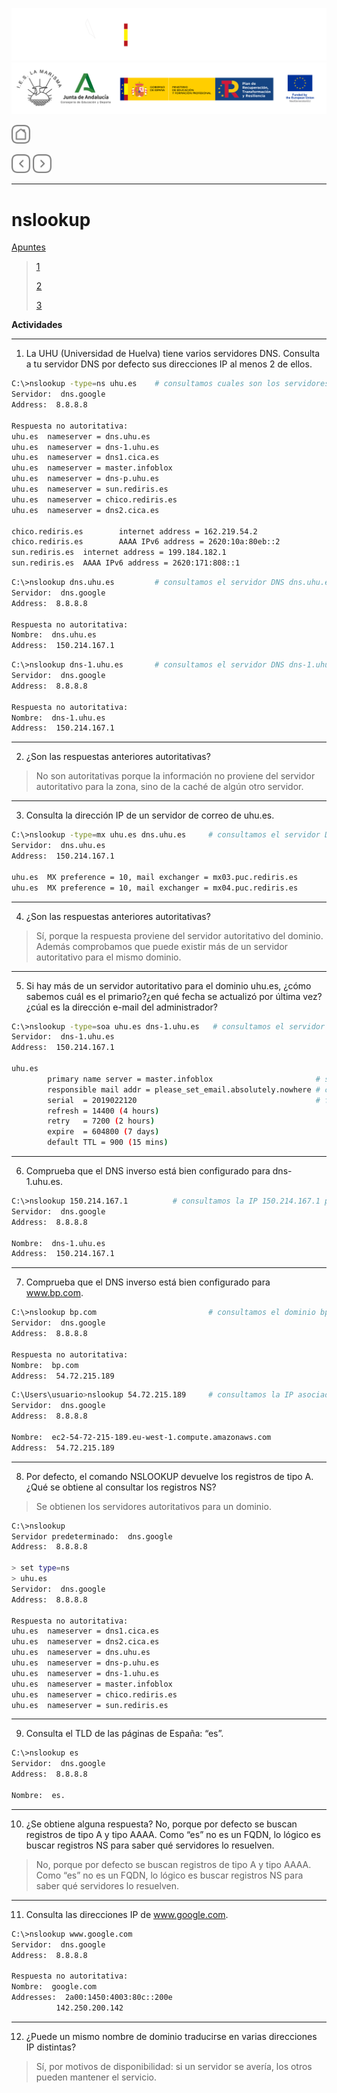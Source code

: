 ![](/.resGen/_bannerD.png#gh-dark-mode-only)
![](/.resGen/_bannerL.png#gh-light-mode-only)

<a href="/Tema2/readme.md"><img src="/.resGen/_back.svg" width="30"></a>

<a href="2.md"><img src="/.resGen/_arrow_r.svg" width="30"></a>
<a href="4.md"><img src="/.resGen/_arrow.svg" width="30"></a>

---

# nslookup

[Apuntes](3.1.md)

> [1](http://www.thegeekstuff.com/2012/07/nslookup-examples/)
> 
> [2](https://www.cloudns.net/blog/10-most-used-nslookup-commands/)
> 
> [3](https://www.zytrax.com/books/dns/ch8/soa.html)

**Actividades**

---
1. La UHU (Universidad de Huelva) tiene varios servidores DNS. Consulta a tu servidor DNS por defecto sus direcciones IP al menos 2 de ellos.

```Bash
C:\>nslookup -type=ns uhu.es    # consultamos cuales son los servidores DNS de uhu.es
Servidor:  dns.google
Address:  8.8.8.8

Respuesta no autoritativa:
uhu.es  nameserver = dns.uhu.es
uhu.es  nameserver = dns-1.uhu.es
uhu.es  nameserver = dns1.cica.es
uhu.es  nameserver = master.infoblox
uhu.es  nameserver = dns-p.uhu.es
uhu.es  nameserver = sun.rediris.es
uhu.es  nameserver = chico.rediris.es
uhu.es  nameserver = dns2.cica.es

chico.rediris.es        internet address = 162.219.54.2
chico.rediris.es        AAAA IPv6 address = 2620:10a:80eb::2
sun.rediris.es  internet address = 199.184.182.1
sun.rediris.es  AAAA IPv6 address = 2620:171:808::1
```

```bash
C:\>nslookup dns.uhu.es         # consultamos el servidor DNS dns.uhu.es
Servidor:  dns.google
Address:  8.8.8.8

Respuesta no autoritativa:
Nombre:  dns.uhu.es
Address:  150.214.167.1
```

```bash
C:\>nslookup dns-1.uhu.es       # consultamos el servidor DNS dns-1.uhu.es
Servidor:  dns.google
Address:  8.8.8.8

Respuesta no autoritativa:
Nombre:  dns-1.uhu.es
Address:  150.214.167.1
```

---
2. ¿Son las respuestas anteriores autoritativas?

> No son autoritativas porque la información no proviene del servidor autoritativo para la zona, sino de la caché de algún otro servidor.

---
3. Consulta la dirección IP de un servidor de correo de uhu.es.

```bash
C:\>nslookup -type=mx uhu.es dns.uhu.es     # consultamos el servidor DNS dns.uhu.es mediante el DNS dns-1.uhu.es
Servidor:  dns.uhu.es
Address:  150.214.167.1

uhu.es  MX preference = 10, mail exchanger = mx03.puc.rediris.es
uhu.es  MX preference = 10, mail exchanger = mx04.puc.rediris.es
```

---
4. ¿Son las respuestas anteriores autoritativas? 

> Sí, porque la respuesta proviene del servidor autoritativo del dominio. Además comprobamos que puede existir más de un servidor autoritativo para el mismo dominio.

---
5. Si hay más de un servidor autoritativo para el dominio uhu.es, ¿cómo sabemos cuál es el primario?¿en qué fecha se actualizó por última vez?¿cúal es la dirección e-mail del administrador?



```bash
C:\>nslookup -type=soa uhu.es dns-1.uhu.es   # consultamos el servidor DNS dns.uhu.es mediante el DNS dns-1.uhu.es
Servidor:  dns-1.uhu.es
Address:  150.214.167.1

uhu.es
        primary name server = master.infoblox                       # servidor primario
        responsible mail addr = please_set_email.absolutely.nowhere # correo del administrador
        serial  = 2019022120                                        # fecha de actualización (21-02-2019 Versión 20)
        refresh = 14400 (4 hours)
        retry   = 7200 (2 hours)
        expire  = 604800 (7 days)
        default TTL = 900 (15 mins)
```

---
6. Comprueba que el DNS inverso está bien configurado para dns-1.uhu.es.

```bash
C:\>nslookup 150.214.167.1          # consultamos la IP 150.214.167.1 para obtener el nombre del servidor asociado
Servidor:  dns.google
Address:  8.8.8.8

Nombre:  dns-1.uhu.es
Address:  150.214.167.1
```

---
7. Comprueba que el DNS inverso está bien configurado para www.bp.com.

```bash
C:\>nslookup bp.com                         # consultamos el dominio bp.com para obtener la IP asociada
Servidor:  dns.google
Address:  8.8.8.8

Respuesta no autoritativa:
Nombre:  bp.com
Address:  54.72.215.189
```

```bash
C:\Users\usuario>nslookup 54.72.215.189     # consultamos la IP asociada para obtener el nombre del servidor
Servidor:  dns.google
Address:  8.8.8.8

Nombre:  ec2-54-72-215-189.eu-west-1.compute.amazonaws.com
Address:  54.72.215.189
```

---
8. Por defecto, el comando NSLOOKUP devuelve los registros de tipo A. ¿Qué se obtiene al consultar los registros NS?

> Se obtienen los servidores autoritativos para un dominio.

```bash
C:\>nslookup
Servidor predeterminado:  dns.google
Address:  8.8.8.8

> set type=ns
> uhu.es
Servidor:  dns.google
Address:  8.8.8.8

Respuesta no autoritativa:
uhu.es  nameserver = dns1.cica.es
uhu.es  nameserver = dns2.cica.es
uhu.es  nameserver = dns.uhu.es
uhu.es  nameserver = dns-p.uhu.es
uhu.es  nameserver = dns-1.uhu.es
uhu.es  nameserver = master.infoblox
uhu.es  nameserver = chico.rediris.es
uhu.es  nameserver = sun.rediris.es
```

---
9. Consulta el TLD de las páginas de España: “es”.

```bash
C:\>nslookup es
Servidor:  dns.google
Address:  8.8.8.8

Nombre:  es.
```

---
10. ¿Se obtiene alguna respuesta? No, porque por defecto se buscan registros de tipo A y tipo AAAA. Como “es” no es un FQDN, lo lógico es buscar registros NS para saber qué servidores lo resuelven.

> No, porque por defecto se buscan registros de tipo A y tipo AAAA. Como “es” no es un FQDN, lo lógico es buscar registros NS para saber qué servidores lo resuelven.

---
11. Consulta las direcciones IP de www.google.com.

```bash
C:\>nslookup www.google.com
Servidor:  dns.google
Address:  8.8.8.8

Respuesta no autoritativa:
Nombre:  google.com
Addresses:  2a00:1450:4003:80c::200e
          142.250.200.142
```

---
12. ¿Puede un mismo nombre de dominio traducirse en varias direcciones IP distintas? 

> Sí, por motivos de disponibilidad: si un servidor se avería, los otros pueden mantener el servicio.